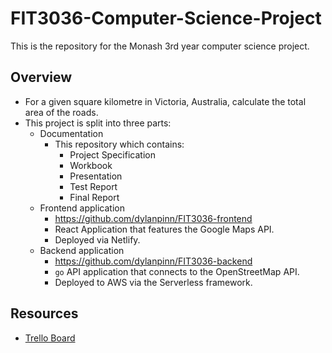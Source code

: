 # FIT3036-Computer-Science-Project

This is the repository for the Monash 3rd year computer science project.

## Overview

* For a given square kilometre in Victoria, Australia, calculate the total area
  of the roads.
* This project is split into three parts:
  * Documentation
    * This repository which contains:
      * Project Specification
      * Workbook
      * Presentation
      * Test Report
      * Final Report
  * Frontend application
    * https://github.com/dylanpinn/FIT3036-frontend
    * React Application that features the Google Maps API.
    * Deployed via Netlify.
  * Backend application
    * https://github.com/dylanpinn/FIT3036-backend
    * `go` API application that connects to the OpenStreetMap API.
    * Deployed to AWS via the Serverless framework.

## Resources

* [Trello Board](https://trello.com/b/fgAiXzRE)
